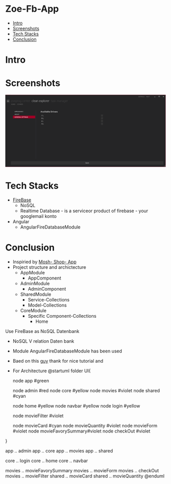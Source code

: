 # Zoe-Fb-App

* [Intro](#intro)
* [Screenshots](#screenshots)
* [Tech Stacks](#techstakts)
* [Conclusion](#conclusion)

# Intro
# Screenshots
![Screenshot](https://github.com/Ghislain1/ZoeProg/blob/master/src_ZoeProg/docs/setting.PNG)
  
    
# Tech Stacks
* [FireBase](https://firebase.google.com/)
  * NoSQL
  * Realtime Database - is a serviceor product of firebase - your googlemail konto
* Angular
    * AngularFireDatabaseModule
    
# Conclusion
* Inspiried by [Mosh- Shop- App](https://github.com/mosh-hamedani/organic-shop)
* Project structure and archictecture
  * AppModule
      * AppComponent
  * AdminModule
      * AdminComponent
  * SharedModule
      * Service-Collections
      * Model-Collections
  * CoreModule
      * Specific Component-Collections
          * Home


Use FireBase  as NoSQL Datenbank
* NoSQL V relation Daten bank
* Module AngularFireDatabaseModule has been used
* Baed on this [guy](https://www.youtube.com/watch?v=k5E2AVpwsko&t=5114s)
 thank for nice tutorial
 and 



* For Architecture 
@startuml
folder UI{

  node app #green

  node admin #red
  node core #yellow
  node movies #violet
  node shared #cyan
 

  node home #yellow
  node navbar  #yellow
  node login  #yellow
  
  node movieFilter #violet

  node movieCard  #cyan
  node movieQuantity  #violet
 node movieForm #violet
 node movieFavorySummary#violet
 node checkOut  #violet


  
 
} 

app .. admin
app .. core
app .. movies
app .. shared

core .. login
core .. home
core .. navbar
 
movies .. movieFavorySummary 
movies .. movieForm 
movies .. checkOut  
movies .. movieFilter 
shared .. movieCard
shared .. movieQuantity
@enduml
